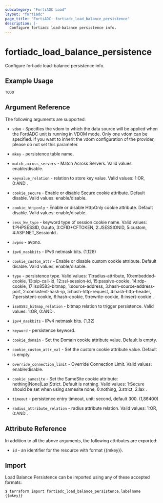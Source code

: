 ```yaml
---
subcategory: "FortiADC Load"
layout: "fortiadc"
page_title: "FortiADC: fortiadc_load_balance_persistence"
description: |-
  Configure fortiadc load-balance persistence info.
---
```


# fortiadc_load_balance_persistence
Configure fortiadc load-balance persistence info.

## Example Usage
```hcl
TODO
```

## Argument Reference

The following arguments are supported:

* `vdom` - Specifies the vdom to which the data source will be applied when the FortiADC unit is running in VDOM mode. Only one vdom can be specified. If you want to inherit the vdom configuration of the provider, please do not set this parameter.
* `mkey` - persistence table name.
* `match_across_servers` - Match Across Servers. Valid values: enable/disable.
* `keyvalue_relation` - relation to store key value. Valid values: 1:OR, 0:AND .
* `cookie_secure` - Enable or disable Secure cookie attribute. Default disable. Valid values: enable/disable.
* `cookie_httponly` - Enable or disable HttpOnly cookie attribute. Default disable. Valid values: enable/disable.
* `sess_kw_type` - keyword type of session cookie name. Valid values: 1:PHPSESSID, 0:auto, 3:CFID+CFTOKEN, 2:JSESSIONID, 5:custom, 4:ASP.NET_SessionId .
* `avpno` - avpno. 
* `ipv6_maskbits` - IPv6 netmask bits. (1,128)

* `cookie_custom_attr` - Enable or disable custom cookie attribute. Default disable. Valid values: enable/disable.
* `type` - persistence type. Valid values: 11:radius-attribute, 10:embedded-cookie, 13:sip-call-id, 12:ssl-session-id, 15:passive-cookie, 14:rdp-cookie, 17:iso8583-bitmap, 1:source-address, 3:hash-source-address-port, 2:consistent-hash-ip, 5:hash-http-request, 4:hash-http-header, 7:persistent-cookie, 6:hash-cookie, 9:rewrite-cookie, 8:insert-cookie .
* `iso8583_bitmap_relation` - bitmap relation to trigger persistence. Valid values: 1:OR, 0:AND .
* `ipv4_maskbits` - IPv4 netmask bits. (1,32)
* `keyword` - persistence keyword. 
* `cookie_domain` - Set the Domain cookie attribute value. Default is empty. 
* `cookie_custom_attr_val` - Set the custom cookie attribute value. Default is empty. 
* `override_connection_limit` - Override Connection Limit. Valid values: enable/disable.
* `cookie_samesite` - Set the SameSite cookie attribute: nothing|None|Lax|Strict. Default is nothing. Valid values: 1:Secure should be set when using samesite none, 0:nothing, 3:strict, 2:lax .
* `timeout` - persistence entry timeout, unit: second, default 300. (1,86400)

* `radius_attribute_relation` - radius attribute relation. Valid values: 1:OR, 0:AND .

## Attribute Reference

In addition to all the above arguments, the following attributes are exported:
* `id` - an identifier for the resource with format {{mkey}}.

## Import
 Load Balance Persistence can be imported using any of these accepted formats:
```
$ terraform import fortiadc_load_balance_persistence.labelname {{mkey}}
```
